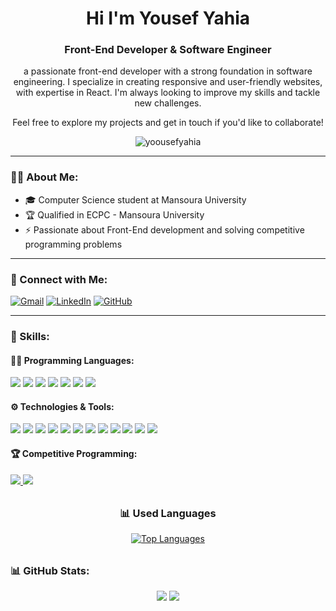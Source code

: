 <div align="center">

# Hi I'm Yousef Yahia

### Front-End Developer & Software Engineer

 a passionate front-end developer with a strong foundation in software engineering. I specialize in creating responsive and user-friendly websites, with expertise in React. I'm always looking to improve my skills and tackle new challenges.

Feel free to explore my projects and get in touch if you'd like to collaborate!

</div>


<p align="center">
  <img src="https://komarev.com/ghpvc/?username=yoousefyahia&label=Profile%20Views&color=0e75b6&style=flat" alt="yoousefyahia" />
</p>

---

### 👨‍💻 About Me:
- 🎓 Computer Science student at Mansoura University
- 🏆 Qualified in ECPC - Mansoura University
- ⚡ Passionate about Front-End development and solving competitive programming problems  

---

### 🔗 Connect with Me:
[![Gmail](https://img.shields.io/badge/Gmail-D14836?style=for-the-badge&logo=gmail&logoColor=white)](mailto:yoousefyahia@gmail.com)
[![LinkedIn](https://img.shields.io/badge/LinkedIn-0077B5?style=for-the-badge&logo=linkedin&logoColor=white)](https://www.linkedin.com/in/yousefyahia74/)
[![GitHub](https://img.shields.io/badge/GitHub-333?style=for-the-badge&logo=github&logoColor=white)](https://github.com/yoousefyahia)


---

### 🚀 Skills:
#### 👨‍💻 Programming Languages:
<p>
  <a href="https://www.w3.org/html/" target="_blank"><img src="https://img.shields.io/badge/HTML5-%23E34F26.svg?style=for-the-badge&logo=html5&logoColor=white" /></a>
  <a href="https://www.w3.org/Style/CSS/" target="_blank"><img src="https://img.shields.io/badge/CSS3-%231572B6.svg?style=for-the-badge&logo=css3&logoColor=white" /></a>
  <a href="https://developer.mozilla.org/en-US/docs/Web/JavaScript" target="_blank"><img src="https://img.shields.io/badge/JavaScript-%23F7DF1E.svg?style=for-the-badge&logo=javascript&logoColor=black" /></a>
  <a href="https://isocpp.org/" target="_blank"><img src="https://img.shields.io/badge/C++-%2300599C.svg?style=for-the-badge&logo=c%2B%2B&logoColor=white" /></a>
  <a href="https://www.typescriptlang.org/" target="_blank"><img src="https://img.shields.io/badge/TypeScript-%23007ACC.svg?style=for-the-badge&logo=typescript&logoColor=white" /></a>
  <a href="https://www.oracle.com/java/" target="_blank"><img src="https://img.shields.io/badge/Java-%23F7DF1E.svg?style=for-the-badge&logo=java&logoColor=white" /></a>
  <a href="https://www.python.org/" target="_blank"><img src="https://img.shields.io/badge/Python-%233776C6.svg?style=for-the-badge&logo=python&logoColor=white" /></a>
</p>

#### ⚙️ Technologies & Tools:
<p>
  <a href="https://reactjs.org/" target="_blank"><img src="https://img.shields.io/badge/React-%2361DAFB.svg?style=for-the-badge&logo=react&logoColor=black" /></a>
  <a href="https://tailwindcss.com/" target="_blank"><img src="https://img.shields.io/badge/TailwindCSS-%2306B6D4.svg?style=for-the-badge&logo=tailwindcss&logoColor=white" /></a>
  <a href="https://getbootstrap.com/" target="_blank"><img src="https://img.shields.io/badge/Bootstrap-%237952B3.svg?style=for-the-badge&logo=bootstrap&logoColor=white" /></a>
  <a href="https://git-scm.com/" target="_blank"><img src="https://img.shields.io/badge/Git-%23F05032.svg?style=for-the-badge&logo=git&logoColor=white" /></a>
  <a href="https://github.com/" target="_blank"><img src="https://img.shields.io/badge/GitHub-%23181717.svg?style=for-the-badge&logo=github&logoColor=white" /></a>
  <a href="https://vercel.com/" target="_blank"><img src="https://img.shields.io/badge/Vercel-%23000000.svg?style=for-the-badge&logo=vercel&logoColor=white" /></a>
  <a href="https://redux.js.org/" target="_blank"><img src="https://img.shields.io/badge/Redux-%232F7B5E.svg?style=for-the-badge&logo=redux&logoColor=white" /></a>
  <a href="https://axios-http.com/" target="_blank"><img src="https://img.shields.io/badge/Axios-%230A58E8.svg?style=for-the-badge&logo=axios&logoColor=white" /></a>
  <a href="https://sass-lang.com/" target="_blank"><img src="https://img.shields.io/badge/SASS-%23C69B8D.svg?style=for-the-badge&logo=sass&logoColor=white" /></a>
  <a href="https://sass-lang.com/" target="_blank"><img src="https://img.shields.io/badge/SCSS-%23C69B8D.svg?style=for-the-badge&logo=sass&logoColor=white" /></a>
  <a href="https://vitejs.dev/" target="_blank"><img src="https://img.shields.io/badge/Vite-%23008F70.svg?style=for-the-badge&logo=vite&logoColor=white" /></a>
  <a href="https://code.visualstudio.com/" target="_blank"><img src="https://img.shields.io/badge/Visual%20Studio%20Code-%23007ACC.svg?style=for-the-badge&logo=visualstudiocode&logoColor=white" /></a>
</p>



#### 🏆 Competitive Programming:
<p>
  <a href="https://codeforces.com/profile/elmasryyousef80" target="_blank">
    <img src="https://img.shields.io/badge/Codeforces-%230092CF.svg?style=for-the-badge&logo=codeforces&logoColor=white" />
  </a>
  <a href="https://icpc.global/" target="_blank">
    <img src="https://img.shields.io/badge/ICPC-%230092CF.svg?style=for-the-badge&logo=icpc&logoColor=white" />
  </a>
</p>
<section style="text-align: center; margin: 2rem 0;">
  <h3>📊 Used Languages</h3>
  <a href="https://github.com/anuraghazra/github-readme-stats" target="_blank" rel="noopener noreferrer">
    <img 
      src="https://github-readme-stats.vercel.app/api/top-langs/?username=yoousefyahia&layout=compact&theme=radical" 
      alt="Top Languages" 
      style="max-width: 100%; height: auto;"
    />
  </a>
</section>




 ### 📊 GitHub Stats:
<p align="center">
  <img src="https://github-readme-stats.vercel.app/api?username=yoousefyahia&show_icons=true&theme=tokyonight" />
  <img src="https://github-readme-streak-stats.herokuapp.com/?user=yoousefyahia&theme=tokyonight" />
</p>
